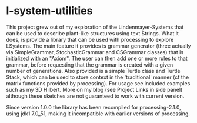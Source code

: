 # l-system-utilities

This project grew out of my exploration of the Lindenmayer-Systems that can be
used to describe plant-like structures using text Strings. What it does, is 
provide a library that can be used with processing to explore LSystems. The main
feature it provides is grammar generator (three actually via SimpleGrammar,
StochasticGrammar and CSGrammar classes) that is initialized with an "Axiom".
The user can then add one or more rules to that grammar, before requesting that
the grammar is created with a given number of generations. Also provided is a
simple Turtle class and Turtle Stack, which can be used to store context in the
'traditional' manner (cf the matrix functions provided by processing).
For usage see included examples such as my 3D Hilbert. More on my blog
(see Project Links in side panel) although these sketches are not guaranteed
to work with current version.
 
Since version 1.0.0 the library has been recompiled for processing-2.1.0, 
using jdk1.7.0_51, making it incompatible with earlier versions of processing.
